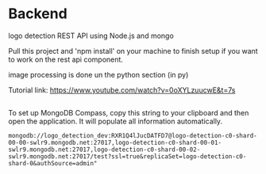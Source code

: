 # Backend
logo detection REST API using Node.js and mongo

Pull this project and 'npm install' on your machine to finish setup if you want to work on the rest api component.

image processing is done un the python section (in py) 

Tutorial link: https://www.youtube.com/watch?v=0oXYLzuucwE&t=7s

##
To set up MongoDB Compass, copy this string to your clipboard and then open the application. It will populate all information automatically.

```mongodb://logo_detection_dev:RXR1Q4lJucDATFD7@logo-detection-c0-shard-00-00-swlr9.mongodb.net:27017,logo-detection-c0-shard-00-01-swlr9.mongodb.net:27017,logo-detection-c0-shard-00-02-swlr9.mongodb.net:27017/test?ssl=true&replicaSet=logo-detection-c0-shard-0&authSource=admin"```

